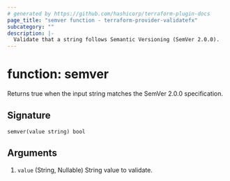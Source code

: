```yaml
---
# generated by https://github.com/hashicorp/terraform-plugin-docs
page_title: "semver function - terraform-provider-validatefx"
subcategory: ""
description: |-
  Validate that a string follows Semantic Versioning (SemVer 2.0.0).
---
```


# function: semver

Returns true when the input string matches the SemVer 2.0.0 specification.



## Signature

<!-- signature generated by tfplugindocs -->
```text
semver(value string) bool
```

## Arguments

<!-- arguments generated by tfplugindocs -->
1. `value` (String, Nullable) String value to validate.

